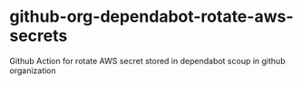 # github-org-dependabot-rotate-aws-secrets
Github Action for rotate AWS secret stored in dependabot scoup in github organization 
